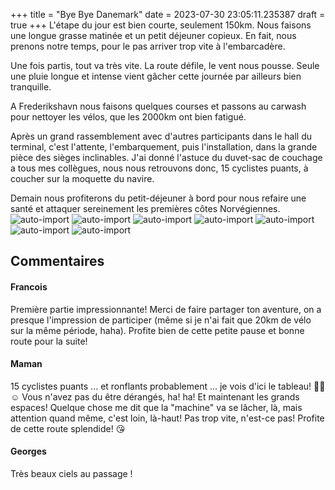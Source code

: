 +++
title = "Bye Bye Danemark"
date = 2023-07-30 23:05:11.235387
draft = true
+++
L'étape du jour est bien courte, seulement 150km. Nous faisons une longue grasse matinée et un petit déjeuner copieux. En fait, nous prenons notre temps, pour le pas arriver trop vite à l'embarcadère.

Une fois partis, tout va très vite. La route défile, le vent nous pousse. Seule une pluie longue et intense vient gâcher cette journée par ailleurs bien tranquille.

A Frederikshavn nous faisons quelques courses et passons au carwash pour nettoyer les vélos, que les 2000km ont bien fatigué.

Après un grand rassemblement avec d'autres participants dans le hall du terminal, c'est l'attente, l'embarquement, puis l'installation, dans la grande pièce des sièges inclinables. J'ai donné l'astuce du duvet-sac de couchage a tous mes collègues, nous nous retrouvons donc, 15 cyclistes puants, à coucher sur la moquette du navire.

Demain nous profiterons du petit-déjeuner à bord pour nous refaire une santé et attaquer sereinement les premières côtes Norvégiennes.![auto-import](https://thumbsnap.com/i/tfsRQGoV.jpg)
![auto-import](https://thumbsnap.com/i/KHBzyJAg.jpg)
![auto-import](https://thumbsnap.com/i/Xgyi42iR.jpg)
![auto-import](https://thumbsnap.com/i/HMFvJrgZ.jpg)
![auto-import](https://thumbsnap.com/i/5uMr8tks.jpg)
![auto-import](https://thumbsnap.com/i/N2tXunXn.jpg)
![auto-import](https://thumbsnap.com/i/tAYfDqUR.jpg)
## Commentaires
#### Francois
Première partie impressionnante! Merci de faire partager ton aventure, on a presque l'impression de participer (même si je n'ai fait que 20km de vélo sur la même période, haha). Profite bien de cette petite pause et bonne route pour la suite!
#### Maman
15 cyclistes puants ... et ronflants probablement ... je vois d'ici le tableau! 😵‍💫☺️ Vous n'avez pas du être dérangés,
 ha! ha!
Et maintenant les grands espaces! Quelque chose me dit que la "machine" va se lâcher, là, mais attention quand même, c'est loin, là-haut!  Pas trop vite, n'est-ce pas! Profite de cette route splendide! 😘
#### Georges
Très beaux ciels au passage !
